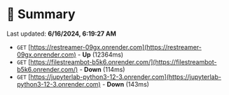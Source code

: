 # 📖 Summary
Last updated: **6/16/2024, 6:19:27 AM**

- `GET` [https://restreamer-09gx.onrender.com](https://restreamer-09gx.onrender.com) - **Up** (12364ms)
- `GET` [https://filestreambot-b5k6.onrender.com/](https://filestreambot-b5k6.onrender.com/) - **Down** (114ms)
- `GET` [https://jupyterlab-python3-12-3.onrender.com](https://jupyterlab-python3-12-3.onrender.com) - **Down** (143ms)
